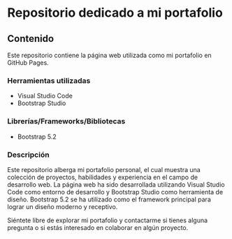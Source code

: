 # Repositorio dedicado a mi portafolio

## Contenido

Este repositorio contiene la página web utilizada como mi portafolio en GitHub Pages.

### Herramientas utilizadas

- Visual Studio Code
- Bootstrap Studio

### Librerías/Frameworks/Bibliotecas

- Bootstrap 5.2

### Descripción

Este repositorio alberga mi portafolio personal, el cual muestra una colección de proyectos, habilidades y experiencia en el campo de desarrollo web. La página web ha sido desarrollada utilizando Visual Studio Code como entorno de desarrollo y Bootstrap Studio como herramienta de diseño. Bootstrap 5.2 se ha utilizado como el framework principal para lograr un diseño moderno y receptivo.

Siéntete libre de explorar mi portafolio y contactarme si tienes alguna pregunta o si estás interesado en colaborar en algún proyecto.
